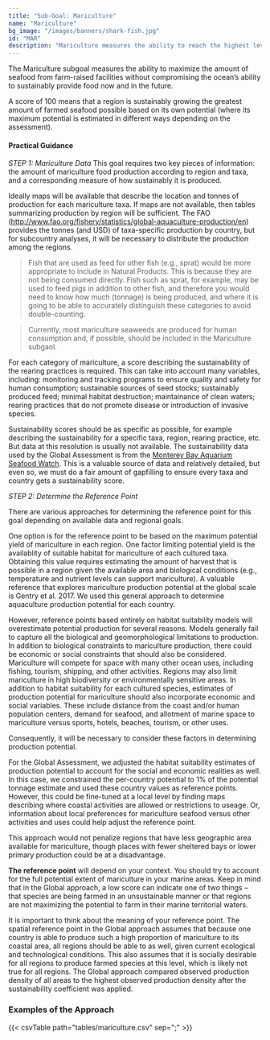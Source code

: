 ```yaml
---
title: "Sub-Goal: Mariculture"
name: "Mariculture"
bg_image: "/images/banners/shark-fish.jpg"
id: "MAR"
description: "Mariculture measures the ability to reach the highest levels of seafood gained from farm-raised facilities without damaging the ocean’s ability to provide fish sustainably now and in the future."
---
```


The Mariculture subgoal measures the ability to maximize the amount of seafood from farm-raised facilities without compromising the ocean’s ability to sustainably provide food now and in the future.  

A score of 100 means that a region is sustainably growing the greatest amount of farmed seafood possible based on its own potential (where its maximum potential is estimated in different ways depending on the assessment). 

#### Practical Guidance

*_STEP 1: Mariculture Data_*
This goal requires two key pieces of information: the amount of mariculture food production according to region and taxa, and a corresponding measure of how sustainably it is produced.

Ideally maps will be available that describe the location and tonnes of production for each mariculture taxa.  If maps are not available, then tables summarizing production by region will be sufficient. The FAO (http://www.fao.org/fishery/statistics/global-aquaculture-production/en) provides the tonnes (and USD) of taxa-specific production by country, but for subcountry analyses, it will be necessary to  distribute the production among the regions.

> Fish that are used as feed for other fish (e.g., sprat) would be more appropriate to include in Natural Products. This is because they are not being consumed directly. Fish such as sprat, for example, may be used to feed pigs in addition to other fish, and therefore you would need to know how much (tonnage) is being produced, and where it is going to be able to accurately distinguish these categories to avoid double-counting.

> Currently, most mariculture seaweeds are produced for human consumption and, if possible, should be included in the Mariculture subgaol.

For each category of mariculture, a score describing the sustainability of the rearing practices is required.  This can take into account many variables, including: monitoring and tracking programs to ensure quality and safety for human consumption; sustainable sources of seed stocks; sustainably produced feed; minimal habitat destruction; maintainance of clean waters; rearing practices that do not promote disease or introduction of invasive species.  

Sustainability scores should be as specific as possible, for example describing the sustainability for a specific taxa, region, rearing practice, etc.  But data at this resolution is usually not available.  The sustainability data used by the Global Assessment is from the [Monterey Bay Aquarium Seafood Watch](https://www.seafoodwatch.org/recommendations/search?query=).  This is a valuable source of data and relatively detailed, but even so, we must do a fair amount of gapfilling to ensure every taxa and country gets a sustainability score.

*_STEP 2: Determine the Reference Point_*

There are various approaches for determining the reference point for this goal depending on available data and regional goals. 

One option is for the reference point to be based on the maximum potential yield of mariculture in each region.  One factor limiting potential yield is the availablity of suitable habitat for mariculture of each cultured taxa. Obtaining this value requires estimating the amount of harvest that is possible in a region given the available area and biological conditions (e.g., temperature and nutrient levels can support mariculture). A valuable reference that explores mariculture production potential at the global scale is Gentry et al. 2017.  We used this general approach to determine aquaculture production potential for each country.    

However, reference points based entirely on habitat suitability models will overestimate potential production for several reasons.  Models generally fail to capture all the biological and geomorphological limitations to production. In addition to biological constraints to mariculture production, there could be economic or social constraints that should also be considered.  Mariculture will compete for space with many other ocean uses, including fishing, tourism, shipping, and other activities. Regions may also limit mariculture in high biodiversity or environmentally sensitive areas. In addition to habitat suitability for each cultured species, estimates of production  potential for mariculture should also incorporate economic and social  variables. These include distance from the coast and/or human population centers, demand for seafood, and allotment of marine space to mariculture versus sports, hotels, beaches, tourism, or other uses. 

Consequently, it will be necessary to consider these factors in determining production potential.

 
For the Global Assessment, we adjusted the habitat suitability estimates of production potential to account for the social and economic realities as well.  In this case, we constrained the per-country potential to 1% of the potential tonnage estimate and used these country values as reference points. However, this could be fine-tuned at a local level by finding maps describing where coastal activities are allowed or restrictions to useage. Or, information about local preferences for mariculture seafood versus other activities and uses could help adjust the reference point.

This approach would not penalize regions that have less geographic area available for mariculture, though places with fewer sheltered bays or lower primary production could be at a disadvantage.

**The reference point** will depend on your context. You should try to account for the full potential extent of mariculture in your marine areas. Keep in mind that in the Global approach, a low score can indicate one of two things – that species are being farmed in an unsustainable manner or that regions are not maximizing the potential to farm in their marine territorial waters.

It is important to think about the meaning of your reference point. The spatial reference point in the Global approach assumes that because one country is able to produce such a high proportion of mariculture to its coastal area, all regions should be able to as well, given current ecological and technological conditions. This also assumes that it is socially desirable for all regions to produce farmed species at this level, which is likely not true for all regions. The Global approach compared observed production density of all areas to the highest observed production density after the sustainability coefficient was applied.


### Examples of the Approach
{{< csvTable path="tables/mariculture.csv"  sep=";" >}}
